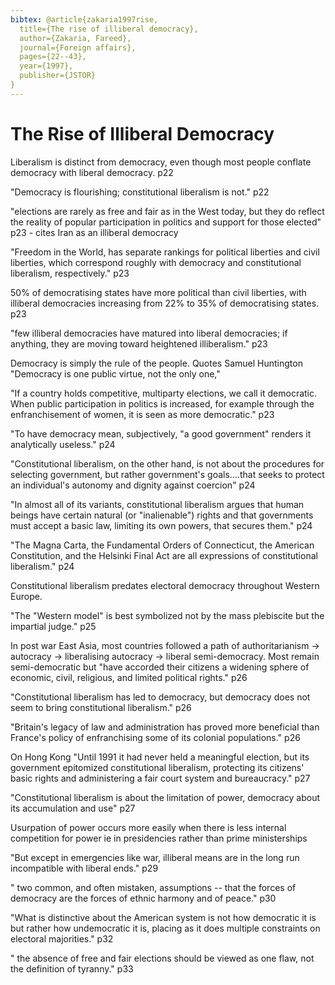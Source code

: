 ```yaml
---
bibtex: @article{zakaria1997rise,
  title={The rise of illiberal democracy},
  author={Zakaria, Fareed},
  journal={Foreign affairs},
  pages={22--43},
  year={1997},
  publisher={JSTOR}
}
---
```


# The Rise of Illiberal Democracy

Liberalism is distinct from democracy, even though most people conflate democracy with liberal democracy. p22

"Democracy is flourishing; constitutional liberalism is not." p22

"elections are rarely as free and fair as in the West today, but they do reflect the reality of popular participation in politics and support for those elected" p23 - cites Iran as an illiberal democracy

"Freedom in the World, has separate rankings for political liberties and civil liberties, which correspond roughly with democracy and constitutional liberalism, respectively." p23

50% of democratising states have more political than civil liberties, with illiberal democracies increasing from 22% to 35% of democratising states. p23

"few illiberal democracies have matured into liberal democracies; if anything, they are moving toward heightened illiberalism." p23

Democracy is simply the rule of the people.  Quotes Samuel Huntington "Democracy is one public virtue, not the only one,"

"If a country holds competitive, multiparty elections, we call it democratic. When public participation in politics is increased, for example through the enfranchisement of women, it is seen as more democratic." p23

"To have democracy mean, subjectively, "a good government" renders it analytically useless." p24

"Constitutional liberalism, on the other hand, is not about the procedures for selecting government, but rather government's goals....that seeks to protect an individual's autonomy and dignity against coercion" p24

"In almost all of its variants, constitutional liberalism argues that human beings have certain natural (or "inalienable") rights and that governments must accept a basic law, limiting its own powers, that secures them." p24

"The Magna Carta, the Fundamental Orders of Connecticut, the American Constitution, and the Helsinki Final Act are all expressions of constitutional liberalism." p24

Constitutional liberalism predates electoral democracy throughout Western Europe.

"The "Western model" is best symbolized not by the mass plebiscite but the impartial judge." p25

In post war East Asia, most countries followed a path of authoritarianism -> autocracy -> liberalising autocracy -> liberal semi-democracy.  Most remain semi-democratic but "have accorded their citizens a widening sphere of economic, civil, religious, and limited political rights." p26 

"Constitutional liberalism has led to democracy, but democracy does not seem to bring constitutional liberalism." p26

"Britain's legacy of law and administration has proved more beneficial than France's policy of enfranchising some of its colonial populations." p26

On Hong Kong "Until 1991 it had never held a meaningful election, but its government epitomized constitutional liberalism, protecting its citizens' basic rights and administering a fair court system and bureaucracy." p27

"Constitutional liberalism is about the limitation of power, democracy about its accumulation and use" p27

Usurpation of power occurs more easily when there is less internal competition for power ie in presidencies rather than prime ministerships

"But except in emergencies like war, illiberal means are in the long run incompatible with liberal ends." p29

" two common, and often mistaken, assumptions -- that the forces of democracy are the forces of ethnic harmony and of peace." p30

"What is distinctive about the American system is not how democratic it is but rather how undemocratic it is, placing as it does multiple constraints on electoral majorities." p32

" the absence of free and fair elections should be viewed as one flaw, not the definition of tyranny." p33

